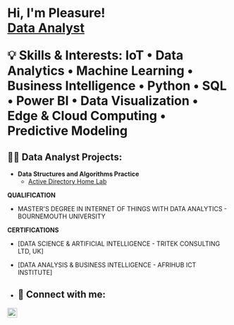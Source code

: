 <h1>Hi, I'm Pleasure! <br/><a href="https://github.com/Pleasure230">Data Analyst</a>

  💡 Skills & Interests:
IoT • Data Analytics • Machine Learning • Business Intelligence • Python • SQL • Power BI • Data Visualization • Edge & Cloud Computing • Predictive Modeling

<h2>👨‍💻 Data Analyst Projects:</h2>

- <b>Data Structures and Algorithms Practice </b>
  - [Active Directory Home Lab](https://github.com/Pleasure230)
  
 <b>QUALIFICATION</b>

 - MASTER'S DEGREE IN INTERNET OF THINGS WITH DATA ANALYTICS - BOURNEMOUTH UNIVERSITY

<b>CERTIFICATIONS</b>
  
  - [DATA SCIENCE & ARTIFICIAL INTELLIGENCE - TRITEK CONSULTING LTD, UK]
  - [DATA ANALYSIS & BUSINESS INTELLIGENCE - AFRIHUB ICT INSTITUTE]

  - <h2> 🤳 Connect with me:</h2>
  [<img align="left" alt="pleasurebalo | LinkedIn" width="22px" 
  src="https://cdn.jsdelivr.net/npm/simple-icons@v3/icons/linkedin.svg" />][linkedin]

[linkedin]: https://www.linkedin.com/in/pleasurebalo

<!--


